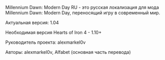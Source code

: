 Millennium Dawn: Modern Day RU - это русская локализация для мода Millennium Dawn: Modern Day, переносящий игру в современный мир.

Актуальная версия: 1.04

Необходимая версия Hearts of Iron 4 - 1.10+

Руководитель проекта: alexmarkel0v

Авторы: alexmarkel0v, Alfabet (основная часть перевода)

